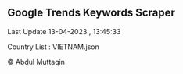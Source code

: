 

## Google Trends Keywords Scraper 
 
Last Update 13-04-2023 , 13:45:33

Country List :
VIETNAM.json



© Abdul Muttaqin 
